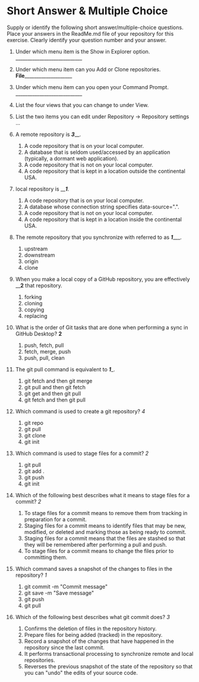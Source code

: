 # Short Answer & Multiple Choice
Supply or identify the following short answer/multiple-choice questions. Place your answers in the ReadMe.md file of your repository for this exercise. Clearly identify your question number and your answer.

1. Under which menu item is the Show in Explorer option. ____________________________
2. Under which menu item can you Add or Clone repositories. ____File________________________
3. Under which menu item can you open your Command Prompt. ____________________________
4. List the four views that you can change to under View.

5. List the two items you can edit under Repository → Repository settings ...
6. A remote repository is ___3_____.
   1. A code repository that is on your local computer.
   2. A database that is seldom used/accessed by an application (typically, a dormant web application).
   3. A code repository that is not on your local computer.
   4. A code repository that is kept in a location outside the continental USA.
7. local repository is _____1___.
   1. A code repository that is on your local computer.
   2. A database whose connection string specifies data-source=".".
   3. A code repository that is not on your local computer.
   4. A code repository that is kept in a location inside the continental USA.
8. The remote repository that you synchronize with referred to as ___1______.
   1. upstream
   2. downstream
   3. origin
   4. clone
9. When you make a local copy of a GitHub repository, you are effectively ____2__ that repository.
   1. forking
   2. cloning
   3. copying
   4. replacing
   
10. What is the order of Git tasks that are done when performing a sync in GitHub Desktop? __2__
      1. push, fetch, pull
      2. fetch, merge, push
      3. push, pull, clean
   
11. The git pull command is equivalent to ___1____.
    1. git fetch and then git merge
    2. git pull and then git fetch
    3. git get and then git pull
    4. git fetch and then git pull
12. Which command is used to create a git repository? _4_
      1. git repo
      2. git pull
      3. git clone
      4. git init
13. Which command is used to stage files for a commit? _2_
      1. git pull
      2. git add .
      3. git push
      4. git init
14. Which of the following best describes what it means to stage files for a commit? _2_
      1. To stage files for a commit means to remove them from tracking in preparation for a commit.
      2. Staging files for a commit means to identify files that may be new, modified, or deleted and marking those as being ready to commit.
      3. Staging files for a commit means that the files are stashed so that they will be remembered after performing a pull and push.
      4. To stage files for a commit means to change the files prior to committing them.
15. Which command saves a snapshot of the changes to files in the repository? _1_
      1. git commit -m "Commit message"
      2. git save -m "Save message"
      3. git push
      4. git pull
16. Which of the following best describes what git commit does? _3_
      1. Confirms the deletion of files in the repository history.
      2. Prepare files for being added (tracked) in the repository.
      3. Record a snapshot of the changes that have happened in the repository since the last commit.
      4. It performs transactional processing to synchronize remote and local repositories.
      5. Reverses the previous snapshot of the state of the repository so that you can "undo" the edits of your source code.
